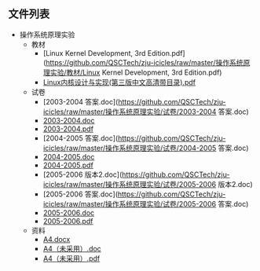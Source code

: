

## 文件列表

- 操作系统原理实验
    - 教材
        - [Linux Kernel Development, 3rd Edition.pdf](https://github.com/QSCTech/zju-icicles/raw/master/操作系统原理实验/教材/Linux Kernel Development, 3rd Edition.pdf)
        - [Linux内核设计与实现(第三版中文高清带目录).pdf](https://github.com/QSCTech/zju-icicles/raw/master/操作系统原理实验/教材/Linux内核设计与实现(第三版中文高清带目录).pdf)
    - 试卷
        - [2003-2004 答案.doc](https://github.com/QSCTech/zju-icicles/raw/master/操作系统原理实验/试卷/2003-2004 答案.doc)
        - [2003-2004.doc](https://github.com/QSCTech/zju-icicles/raw/master/操作系统原理实验/试卷/2003-2004.doc)
        - [2003-2004.pdf](https://github.com/QSCTech/zju-icicles/raw/master/操作系统原理实验/试卷/2003-2004.pdf)
        - [2004-2005 答案.doc](https://github.com/QSCTech/zju-icicles/raw/master/操作系统原理实验/试卷/2004-2005 答案.doc)
        - [2004-2005.doc](https://github.com/QSCTech/zju-icicles/raw/master/操作系统原理实验/试卷/2004-2005.doc)
        - [2004-2005.pdf](https://github.com/QSCTech/zju-icicles/raw/master/操作系统原理实验/试卷/2004-2005.pdf)
        - [2005-2006 版本2.doc](https://github.com/QSCTech/zju-icicles/raw/master/操作系统原理实验/试卷/2005-2006 版本2.doc)
        - [2005-2006 答案.doc](https://github.com/QSCTech/zju-icicles/raw/master/操作系统原理实验/试卷/2005-2006 答案.doc)
        - [2005-2006.doc](https://github.com/QSCTech/zju-icicles/raw/master/操作系统原理实验/试卷/2005-2006.doc)
        - [2005-2006.pdf](https://github.com/QSCTech/zju-icicles/raw/master/操作系统原理实验/试卷/2005-2006.pdf)
    - 资料
        - [A4.docx](https://github.com/QSCTech/zju-icicles/raw/master/操作系统原理实验/资料/A4.docx)
        - [A4（未采用）.doc](https://github.com/QSCTech/zju-icicles/raw/master/操作系统原理实验/资料/A4（未采用）.doc)
        - [A4（未采用）.pdf](https://github.com/QSCTech/zju-icicles/raw/master/操作系统原理实验/资料/A4（未采用）.pdf)
